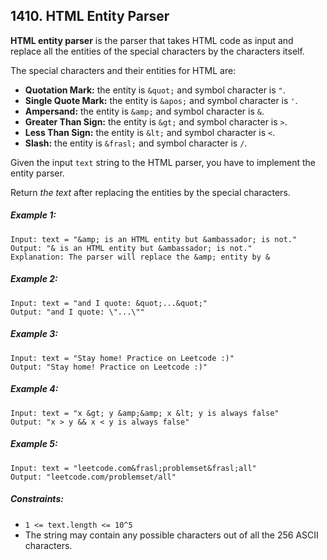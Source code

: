 ## 1410. HTML Entity Parser

**HTML entity parser** is the parser that takes HTML code as input and replace all the entities of the special characters by the characters itself.

The special characters and their entities for HTML are:

* **Quotation Mark:** the entity is ```&quot;``` and symbol character is ```"```.
* **Single Quote Mark:** the entity is ```&apos;``` and symbol character is ```'```.
* **Ampersand:** the entity is ```&amp;``` and symbol character is ```&```.
* **Greater Than Sign:** the entity is ```&gt;``` and symbol character is ```>```.
* **Less Than Sign:** the entity is ```&lt;``` and symbol character is ```<```.
* **Slash:** the entity is ```&frasl;``` and symbol character is ```/```.

Given the input ```text``` string to the HTML parser, you have to implement the entity parser.

Return *the text* after replacing the entities by the special characters.

##### Example 1:
```
Input: text = "&amp; is an HTML entity but &ambassador; is not."
Output: "& is an HTML entity but &ambassador; is not."
Explanation: The parser will replace the &amp; entity by &
```
##### Example 2:
```
Input: text = "and I quote: &quot;...&quot;"
Output: "and I quote: \"...\""
```
##### Example 3:
```
Input: text = "Stay home! Practice on Leetcode :)"
Output: "Stay home! Practice on Leetcode :)"
```
##### Example 4:
```
Input: text = "x &gt; y &amp;&amp; x &lt; y is always false"
Output: "x > y && x < y is always false"
```
##### Example 5:
```
Input: text = "leetcode.com&frasl;problemset&frasl;all"
Output: "leetcode.com/problemset/all"
```

##### Constraints:

* ```1 <= text.length <= 10^5```
* The string may contain any possible characters out of all the 256 ASCII characters.